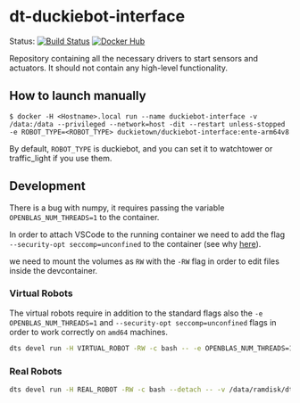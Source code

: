 # dt-duckiebot-interface

Status:
[![Build Status](http://build-arm.duckietown.org/job/Docker%20Autobuild%20-%20dt-duckiebot-interface/badge/icon.svg)](http://build-arm.duckietown.org/job/Docker%20Autobuild%20-%20dt-duckiebot-interface/)
[![Docker Hub](https://img.shields.io/docker/pulls/duckietown/dt-duckiebot-interface.svg)](https://hub.docker.com/r/duckietown/dt-duckiebot-interface)

Repository containing all the necessary drivers to start sensors and actuators.
It should not contain any high-level functionality.


## How to launch manually

```$ docker -H <Hostname>.local run --name duckiebot-interface -v /data:/data --privileged --network=host -dit --restart unless-stopped -e ROBOT_TYPE=<ROBOT_TYPE> duckietown/duckiebot-interface:ente-arm64v8```

By default, `ROBOT_TYPE` is duckiebot, and you can set it to watchtower or traffic_light if you use them.

## Development
There is a bug with numpy, it requires passing the variable `OPENBLAS_NUM_THREADS=1` to the container.

In order to attach VSCode to the running container we need to add the flag `--security-opt seccomp=unconfined` to the container (see why [here](https://askubuntu.com/questions/1405417/20-04-vs-22-04-inside-docker-with-a-16-04-host-thread-start-failures)).

we need to mount the volumes as `RW` with the `-RW` flag in order to edit files inside the devcontainer.

### Virtual Robots
The virtual robots require in addition to the standard flags also the `-e OPENBLAS_NUM_THREADS=1` and `--security-opt seccomp=unconfined` flags in order to work correctly on `amd64` machines.

```bash
dts devel run -H VIRTUAL_ROBOT -RW -c bash -- -e OPENBLAS_NUM_THREADS=1 --security-opt seccomp=unconfined -v /data/ramdisk/dtps:/dtps -e DT_SUPERUSER=1
```

### Real Robots
```bash
dts devel run -H REAL_ROBOT -RW -c bash --detach -- -v /data/ramdisk/dtps:/dtps -e DT_SUPERUSER=1 --privileged
```
